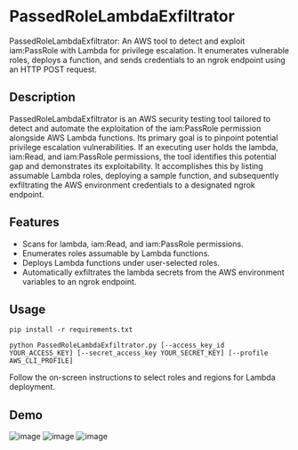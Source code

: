 # PassedRoleLambdaExfiltrator
 PassedRoleLambdaExfiltrator: An AWS tool to detect and exploit iam:PassRole with Lambda for privilege escalation. It enumerates vulnerable roles, deploys a function, and sends credentials to an ngrok endpoint using an HTTP POST request.

## Description
PassedRoleLambdaExfiltrator is an AWS security testing tool tailored to detect and automate the exploitation of the iam:PassRole permission alongside AWS Lambda functions. Its primary goal is to pinpoint potential privilege escalation vulnerabilities. If an executing user holds the lambda, iam:Read, and iam:PassRole permissions, the tool identifies this potential gap and demonstrates its exploitability. It accomplishes this by listing assumable Lambda roles, deploying a sample function, and subsequently exfiltrating the AWS environment credentials to a designated ngrok endpoint.


## Features
* Scans for lambda, iam:Read, and iam:PassRole permissions.
* Enumerates roles assumable by Lambda functions.
* Deploys Lambda functions under user-selected roles.
* Automatically exfiltrates the lambda secrets from the AWS environment variables to an ngrok endpoint.

## Usage
```
pip install -r requirements.txt
```
```
python PassedRoleLambdaExfiltrator.py [--access_key_id YOUR_ACCESS_KEY] [--secret_access_key YOUR_SECRET_KEY] [--profile AWS_CLI_PROFILE]
```
Follow the on-screen instructions to select roles and regions for Lambda deployment.

## Demo
![image](https://github.com/Y4nush/PassedRoleLambdaExfiltrator/assets/104491821/3aad5996-7d2e-42c2-9ac5-b43a8ae4aad8)
![image](https://github.com/Y4nush/PassedRoleLambdaExfiltrator/assets/104491821/5a80a522-2743-45e7-a905-3820369a58a2)
![image](https://github.com/Y4nush/PassedRoleLambdaExfiltrator/assets/104491821/818c3a3d-7315-4ec5-b447-ccb2b5c90f76)




